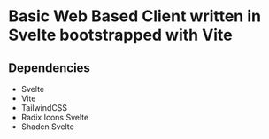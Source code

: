 # Basic Web Based Client written in Svelte bootstrapped with Vite

## Dependencies

- Svelte
- Vite
- TailwindCSS
- Radix Icons Svelte
- Shadcn Svelte

